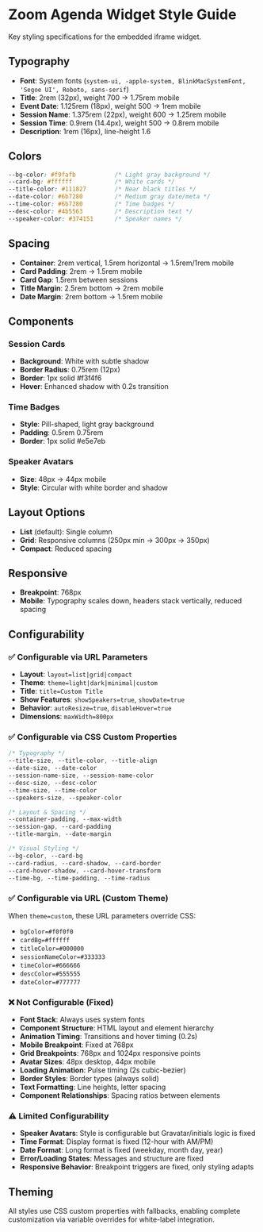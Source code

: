 # Zoom Agenda Widget Style Guide

Key styling specifications for the embedded iframe widget.

## Typography
- **Font**: System fonts (`system-ui, -apple-system, BlinkMacSystemFont, 'Segoe UI', Roboto, sans-serif`)
- **Title**: 2rem (32px), weight 700 → 1.75rem mobile
- **Event Date**: 1.125rem (18px), weight 500 → 1rem mobile  
- **Session Name**: 1.375rem (22px), weight 600 → 1.25rem mobile
- **Session Time**: 0.9rem (14.4px), weight 500 → 0.8rem mobile
- **Description**: 1rem (16px), line-height 1.6

## Colors
```css
--bg-color: #f9fafb           /* Light gray background */
--card-bg: #ffffff            /* White cards */
--title-color: #111827        /* Near black titles */
--date-color: #6b7280         /* Medium gray date/meta */
--time-color: #6b7280         /* Time badges */
--desc-color: #4b5563         /* Description text */
--speaker-color: #374151      /* Speaker names */
```

## Spacing
- **Container**: 2rem vertical, 1.5rem horizontal → 1.5rem/1rem mobile
- **Card Padding**: 2rem → 1.5rem mobile
- **Card Gap**: 1.5rem between sessions
- **Title Margin**: 2.5rem bottom → 2rem mobile
- **Date Margin**: 2rem bottom → 1.5rem mobile

## Components

### Session Cards
- **Background**: White with subtle shadow
- **Border Radius**: 0.75rem (12px)
- **Border**: 1px solid #f3f4f6
- **Hover**: Enhanced shadow with 0.2s transition

### Time Badges
- **Style**: Pill-shaped, light gray background
- **Padding**: 0.5rem 0.75rem
- **Border**: 1px solid #e5e7eb

### Speaker Avatars
- **Size**: 48px → 44px mobile
- **Style**: Circular with white border and shadow

## Layout Options
- **List** (default): Single column
- **Grid**: Responsive columns (250px min → 300px → 350px)
- **Compact**: Reduced spacing

## Responsive
- **Breakpoint**: 768px
- **Mobile**: Typography scales down, headers stack vertically, reduced spacing

## Configurability

### ✅ Configurable via URL Parameters
- **Layout**: `layout=list|grid|compact`
- **Theme**: `theme=light|dark|minimal|custom`
- **Title**: `title=Custom Title`
- **Show Features**: `showSpeakers=true`, `showDate=true`
- **Behavior**: `autoResize=true`, `disableHover=true`
- **Dimensions**: `maxWidth=800px`

### ✅ Configurable via CSS Custom Properties
```css
/* Typography */
--title-size, --title-color, --title-align
--date-size, --date-color
--session-name-size, --session-name-color
--desc-size, --desc-color
--time-size, --time-color
--speakers-size, --speaker-color

/* Layout & Spacing */
--container-padding, --max-width
--session-gap, --card-padding
--title-margin, --date-margin

/* Visual Styling */
--bg-color, --card-bg
--card-radius, --card-shadow, --card-border
--card-hover-shadow, --card-hover-transform
--time-bg, --time-padding, --time-radius
```

### ✅ Configurable via URL (Custom Theme)
When `theme=custom`, these URL parameters override CSS:
- `bgColor=#f0f0f0`
- `cardBg=#ffffff`
- `titleColor=#000000`
- `sessionNameColor=#333333`
- `timeColor=#666666`
- `descColor=#555555`
- `dateColor=#777777`

### ❌ Not Configurable (Fixed)
- **Font Stack**: Always uses system fonts
- **Component Structure**: HTML layout and element hierarchy
- **Animation Timing**: Transitions and hover timing (0.2s)
- **Mobile Breakpoint**: Fixed at 768px
- **Grid Breakpoints**: 768px and 1024px responsive points
- **Avatar Sizes**: 48px desktop, 44px mobile
- **Loading Animation**: Pulse timing (2s cubic-bezier)
- **Border Styles**: Border types (always solid)
- **Text Formatting**: Line heights, letter spacing
- **Component Relationships**: Spacing ratios between elements

### ⚠️ Limited Configurability
- **Speaker Avatars**: Style is configurable but Gravatar/initials logic is fixed
- **Time Format**: Display format is fixed (12-hour with AM/PM)
- **Date Format**: Long format is fixed (weekday, month day, year)
- **Error/Loading States**: Messages and structure are fixed
- **Responsive Behavior**: Breakpoint triggers are fixed, only styling adapts

## Theming
All styles use CSS custom properties with fallbacks, enabling complete customization via variable overrides for white-label integration.